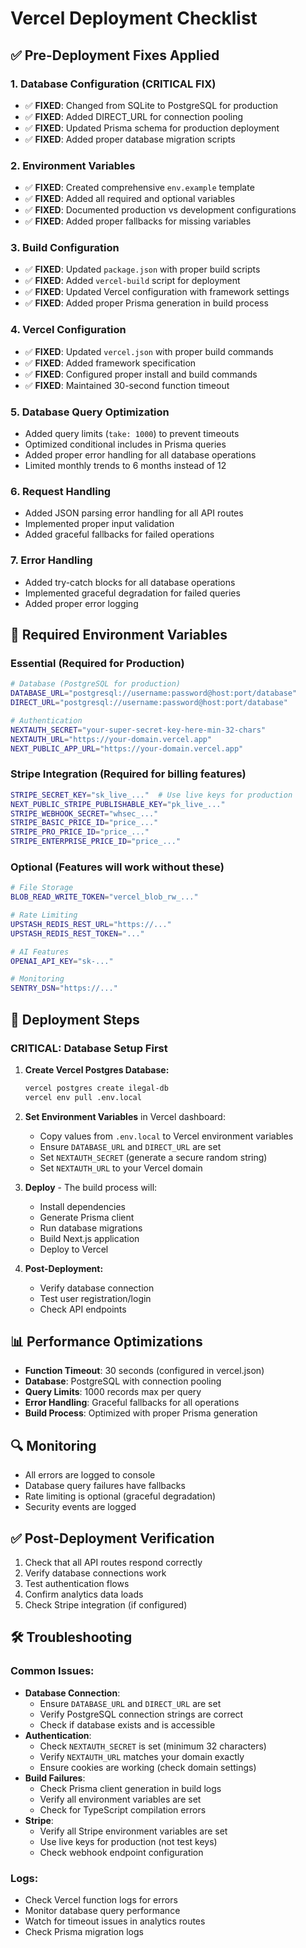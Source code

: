 # Vercel Deployment Checklist

## ✅ Pre-Deployment Fixes Applied

### 1. **Database Configuration (CRITICAL FIX)**
- ✅ **FIXED**: Changed from SQLite to PostgreSQL for production
- ✅ **FIXED**: Added DIRECT_URL for connection pooling
- ✅ **FIXED**: Updated Prisma schema for production deployment
- ✅ **FIXED**: Added proper database migration scripts

### 2. **Environment Variables**
- ✅ **FIXED**: Created comprehensive `env.example` template
- ✅ **FIXED**: Added all required and optional variables
- ✅ **FIXED**: Documented production vs development configurations
- ✅ **FIXED**: Added proper fallbacks for missing variables

### 3. **Build Configuration**
- ✅ **FIXED**: Updated `package.json` with proper build scripts
- ✅ **FIXED**: Added `vercel-build` script for deployment
- ✅ **FIXED**: Updated Vercel configuration with framework settings
- ✅ **FIXED**: Added proper Prisma generation in build process

### 4. **Vercel Configuration**
- ✅ **FIXED**: Updated `vercel.json` with proper build commands
- ✅ **FIXED**: Added framework specification
- ✅ **FIXED**: Configured proper install and build commands
- ✅ **FIXED**: Maintained 30-second function timeout

### 5. **Database Query Optimization**
- Added query limits (`take: 1000`) to prevent timeouts
- Optimized conditional includes in Prisma queries
- Added proper error handling for all database operations
- Limited monthly trends to 6 months instead of 12

### 6. **Request Handling**
- Added JSON parsing error handling for all API routes
- Implemented proper input validation
- Added graceful fallbacks for failed operations

### 7. **Error Handling**
- Added try-catch blocks for all database operations
- Implemented graceful degradation for failed queries
- Added proper error logging

## 🔧 Required Environment Variables

### Essential (Required for Production)
```bash
# Database (PostgreSQL for production)
DATABASE_URL="postgresql://username:password@host:port/database"
DIRECT_URL="postgresql://username:password@host:port/database"

# Authentication
NEXTAUTH_SECRET="your-super-secret-key-here-min-32-chars"
NEXTAUTH_URL="https://your-domain.vercel.app"
NEXT_PUBLIC_APP_URL="https://your-domain.vercel.app"
```

### Stripe Integration (Required for billing features)
```bash
STRIPE_SECRET_KEY="sk_live_..."  # Use live keys for production
NEXT_PUBLIC_STRIPE_PUBLISHABLE_KEY="pk_live_..."
STRIPE_WEBHOOK_SECRET="whsec_..."
STRIPE_BASIC_PRICE_ID="price_..."
STRIPE_PRO_PRICE_ID="price_..."
STRIPE_ENTERPRISE_PRICE_ID="price_..."
```

### Optional (Features will work without these)
```bash
# File Storage
BLOB_READ_WRITE_TOKEN="vercel_blob_rw_..."

# Rate Limiting
UPSTASH_REDIS_REST_URL="https://..."
UPSTASH_REDIS_REST_TOKEN="..."

# AI Features
OPENAI_API_KEY="sk-..."

# Monitoring
SENTRY_DSN="https://..."
```

## 🚀 Deployment Steps

### **CRITICAL: Database Setup First**
1. **Create Vercel Postgres Database:**
   ```bash
   vercel postgres create ilegal-db
   vercel env pull .env.local
   ```

2. **Set Environment Variables** in Vercel dashboard:
   - Copy values from `.env.local` to Vercel environment variables
   - Ensure `DATABASE_URL` and `DIRECT_URL` are set
   - Set `NEXTAUTH_SECRET` (generate a secure random string)
   - Set `NEXTAUTH_URL` to your Vercel domain

3. **Deploy** - The build process will:
   - Install dependencies
   - Generate Prisma client
   - Run database migrations
   - Build Next.js application
   - Deploy to Vercel

4. **Post-Deployment:**
   - Verify database connection
   - Test user registration/login
   - Check API endpoints

## 📊 Performance Optimizations

- **Function Timeout**: 30 seconds (configured in vercel.json)
- **Database**: PostgreSQL with connection pooling
- **Query Limits**: 1000 records max per query
- **Error Handling**: Graceful fallbacks for all operations
- **Build Process**: Optimized with proper Prisma generation

## 🔍 Monitoring

- All errors are logged to console
- Database query failures have fallbacks
- Rate limiting is optional (graceful degradation)
- Security events are logged

## ✅ Post-Deployment Verification

1. Check that all API routes respond correctly
2. Verify database connections work
3. Test authentication flows
4. Confirm analytics data loads
5. Check Stripe integration (if configured)

## 🛠️ Troubleshooting

### Common Issues:
- **Database Connection**: 
  - Ensure `DATABASE_URL` and `DIRECT_URL` are set
  - Verify PostgreSQL connection strings are correct
  - Check if database exists and is accessible
- **Authentication**: 
  - Check `NEXTAUTH_SECRET` is set (minimum 32 characters)
  - Verify `NEXTAUTH_URL` matches your domain exactly
  - Ensure cookies are working (check domain settings)
- **Build Failures**: 
  - Check Prisma client generation in build logs
  - Verify all environment variables are set
  - Check for TypeScript compilation errors
- **Stripe**: 
  - Verify all Stripe environment variables are set
  - Use live keys for production (not test keys)
  - Check webhook endpoint configuration

### Logs:
- Check Vercel function logs for errors
- Monitor database query performance
- Watch for timeout issues in analytics routes
- Check Prisma migration logs
